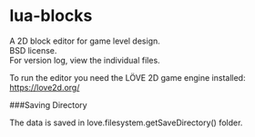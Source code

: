 lua-blocks
==========

A 2D block editor for game level design.  
BSD license.  
For version log, view the individual files.  

To run the editor you need the LÖVE 2D game engine installed:  
https://love2d.org/

###Saving Directory

The data is saved in love.filesystem.getSaveDirectory() folder.

